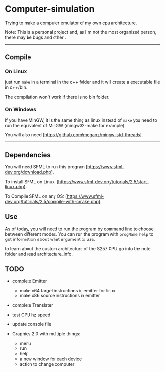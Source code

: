 # **Computer-simulation**

Trying to make a computer emulator of my own cpu architecture.

Note: This is a personal project and, as I'm not the most organized person, there may be bugs and other .

--------------------

## Compile

### On Linux

just run `make` in a terminal in the c++ folder and it will create a executable file in c++/bin.

The compilation won't work if there is no bin folder.

### On Windows

If you have MinGW, it is the same thing as linux instead of `make` you need to run the equivalent of MinGW (mingw32-make for example).

You will also need [https://github.com/meganz/mingw-std-threads].

--------------------

## Dependencies

You will need SFML to run this program [https://www.sfml-dev.org/download.php].

To install SFML on Linux: [https://www.sfml-dev.org/tutorials/2.5/start-linux.php].

To Compile SFML on any OS: [https://www.sfml-dev.org/tutorials/2.5/compile-with-cmake.php].

## Use

As of today, you will need to run the program by command line to choose between different modes. You can run the program with `progName help` to get information about what argument to use.

to learn about the custom architecture of the S257 CPU go into the note folder and read architecture_info.

## TODO

- complete Emitter
  - make x64 target instructions in emitter for linux
  - make x86 source instructions in emitter
- complete Translater
- test CPU hz speed
- update console file

- Graphics 2.0 with multiple things:
  - menu
  - run
  - help
  - a new window for each device
  - action to change computer
